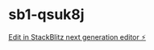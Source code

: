 # sb1-qsuk8j

[Edit in StackBlitz next generation editor ⚡️](https://stackblitz.com/~/github.com/garhwalnaveen/sb1-qsuk8j)